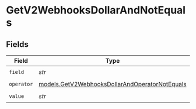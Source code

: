 # GetV2WebhooksDollarAndNotEquals


## Fields

| Field                                                                                                  | Type                                                                                                   | Required                                                                                               | Description                                                                                            |
| ------------------------------------------------------------------------------------------------------ | ------------------------------------------------------------------------------------------------------ | ------------------------------------------------------------------------------------------------------ | ------------------------------------------------------------------------------------------------------ |
| `field`                                                                                                | *str*                                                                                                  | :heavy_check_mark:                                                                                     | N/A                                                                                                    |
| `operator`                                                                                             | [models.GetV2WebhooksDollarAndOperatorNotEquals](../models/getv2webhooksdollarandoperatornotequals.md) | :heavy_check_mark:                                                                                     | N/A                                                                                                    |
| `value`                                                                                                | *str*                                                                                                  | :heavy_check_mark:                                                                                     | N/A                                                                                                    |